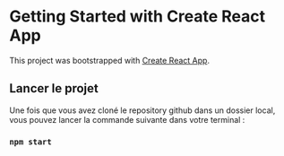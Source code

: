 # Getting Started with Create React App

This project was bootstrapped with [Create React App](https://github.com/facebook/create-react-app).

## Lancer le projet

Une fois que vous avez cloné le repository github dans un dossier local, vous pouvez lancer la commande suivante dans votre terminal : 

### `npm start`

